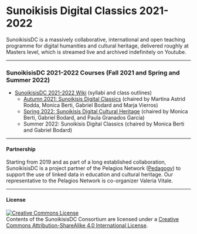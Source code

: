 # Sunoikisis Digital Classics 2021-2022

SunoikisisDC is a massively collaborative, international and open teaching programme for digital humanities and cultural heritage, delivered roughly at Masters level, which is streamed live and archived indefinitely on Youtube.

***
### SunoikisisDC 2021-2022 Courses (Fall 2021 and Spring and Summer 2022)

* [SunoikisisDC 2021-2022 Wiki](https://github.com/SunoikisisDC/SunoikisisDC-2021-2022/wiki) (syllabi and class outlines)
   * [Autumn 2021: Sunoikisis Digital Classics](https://github.com/SunoikisisDC/SunoikisisDC-2021-2022/wiki/Autumn-2021-Sunoikisis-DC) (chaired by Martina Astrid Rodda, Monica Berti, Gabriel Bodard and Marja Vierros)
   * [Spring 2022: Sunoikisis Digital Cultural Heritage](https://github.com/SunoikisisDC/SunoikisisDC-2021-2022/wiki/Spring-2022-Sunoikisis-DACH) (chaired by Monica Berti, Gabriel Bodard, and Paula Granados García)
   * Summer 2022: Sunoikisis Digital Classics (chaired by Monica Berti and Gabriel Bodard)

***
#### Partnership
Starting from 2019 and as part of a long established collaboration, SunoikisisDC is a project partner of the Pelagios Network ([Pedagogy](https://pelagios.org/activities/pedagogy/)) to support the use of linked data in education and cultural heritage. Our representative to the Pelagios Network is co-organizer Valeria Vitale.

***
#### License

<a rel="license" href="http://creativecommons.org/licenses/by-sa/4.0/"><img alt="Creative Commons License" style="border-width:0" src="https://i.creativecommons.org/l/by-sa/4.0/88x31.png" /></a><br />Contents of the SunoikisisDC Consortium are licensed under a <a rel="license" href="http://creativecommons.org/licenses/by-sa/4.0/">Creative Commons Attribution-ShareAlike 4.0 International License</a>.
